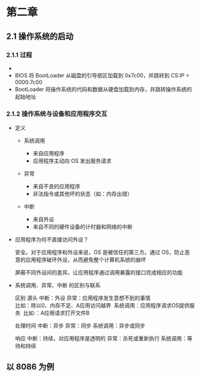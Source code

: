 # 第二章

## 2.1 操作系统的启动

### 2.1.1 过程

- 
- BIOS 将 BootLoader 从磁盘的引导扇区加载到  0x7c00，并跳转到 CS:IP = 0000:7c00
- BootLoader 将操作系统的代码和数据从硬盘加载到内存，并跳转操作系统的起始地址

### 2.1.2 操作系统与设备和应用程序交互

- 定义

	- 系统调用

		- 来自应用程序
		- 应用程序主动向 OS 发出服务请求

	- 异常

		- 来自不良的应用程序
		- 非法指令或其他坏的状态（如：内存出错）

	- 中断

		- 来自外设
		- 来自不同的硬件设备的计时器和网络的中断

- 应用程序为何不直接访问外设？

  安全。对于应用程序和外设来说，OS 是被信任的第三方。通过 OS，防止恶意的应用程序破环外设，从而避免整个计算机系统的崩坏
  
  屏蔽不同外设间的差异。让应用程序通过调用暴露的接口完成相应的功能

- 系统调用、异常、中断 的区别与联系

  区别
  源头
  中断：外设
  异常：应用程序发生意想不到的事情  
          比如：除以0、内存不足、A应用访问越界 
  系统调用：应用程序请求OS提供服务 
          比如·：A应用请求打开文件B
  
  处理时间
  中断：异步
  异常：同步
  系统调用：异步或同步
  
  响应
  中断：持续，对应用程序是透明的
  异常：杀死或重新执行
  系统调用：等待和持续

## 以 8086 为例

